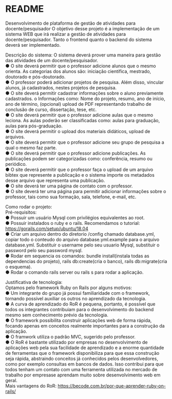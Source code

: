 # README

Desenvolvimento de plataforma de gestão de atividades para docente/pesquisador
O objetivo desse projeto é a implementação de um sistema WEB que irá realizar a gestão
de atividades para docente/pesquisador. Tanto o frontend quanto o backend do sistema
deverá ser implementado.

Descrição do sistema: O sistema deverá prover uma maneira para gestão das atividades de
um docente/pesquisador.<br>
● O site deverá permitir que o professor adicione alunos que o mesmo orienta. As categorias dos alunos são: iniciação científica, mestrado, doutorado e pós-doutorado. <br>
● O professor poderá adicionar projetos de pesquisa. Além disso, vincular alunos, já cadastrados, nestes projetos de pesquisa.<br>
● O site deverá permitir cadastrar informações sobre o aluno previamente cadastrados. o Informações como: Nome do projeto, resumo, ano de início, ano de término, (opcional) upload de PDF representando trabalho de conclusão de curso, dissertação, tese, etc.<br>
● O site deverá permitir que o professor adicione aulas que o mesmo leciona. As aulas poderão ser classificadas como: aulas para graduação, aulas para pós-graduação.<br>
● O site deverá permitir o upload dos materiais didáticos, upload de arquivos. <br>
● O site deverá permitir que o professor adicione seu grupo de pesquisa a qual o mesmo faz parte.<br>
● O site deverá permitir que o professor adicione publicações. As publicações podem ser categorizadas como: conferência, resumo ou periódico. <br>
● O site deverá permitir que o professor faça o upload de um arquivo bibtex que represente a publicação e o sistema importe os metadados desse arquivo que representa uma publicação.<br>
● O site deverá ter uma página de contato com o professor.<br>
● O site deverá ter uma página para permitir adicionar informações sobre o professor, tais como sua formação, sala, telefone, e-mail, etc.<br>

Como rodar o projeto:<br>
Pré-requisitos:<br>
  ● Possuir um usuário Mysql com privilégios equivalentes ao root.<br>
  ● Possuir instalados o ruby e o rails. Recomendamos o tutorial: https://gorails.com/setup/ubuntu/18.04 <br>
  ● Criar um arquivo dentro do diretorio /config chamado database.yml, copiar todo o conteudo do arquivo database.yml.example para o arquivo database.yml. Substituir o username pelo seu usuario Mysql, substituir o password pelo seu password mysql. <br>
  ● Rodar em sequencia os comandos: bundle install(instala todas as dependencias do projeto), rails db:create(cria o banco), rails db:migrate(cria o esquema). <br>
  ● Rodar o comando rails server ou rails s para rodar a aplicação.<br>
  
 Justificativa de tecnologia:<br>
  Optamos pelo framework Ruby on Rails por alguns motivos:<br>
    ● Um integrante do grupo já possui familiaridade com o framework, tornando possível auxiliar os outros no aprendizado da        tecnologia.<br>
    ● A curva de aprendizado do RoR é pequena, portanto, é possível que todos os integrantes contribuiam para o desenvolvimento      do backend mesmo sem conhecimento prévio da tecnologia.<br>
    ● O framework possibilita construir aplicações web de forma rápida, focando apenas em conceitos realmente importantes para a    construção da aplicação.<br>
    ● O framwork utiliza o padrão MVC, sugerido pelo professor.<br>
    ● O RoR é bastante utilizado por empresas no desenvolvimento de aplicações web pela sua facilidade de aprendizado e a enorme    quantidade de ferramentas que o framework disponibiliza para que essa construção seja rápida, abstraindo conceitos já            conhecidos pelos desenvolvedores, como por exemplo consultas em bancos de dados. Isso contribui para que todos tenham um        contato com uma ferramenta utilizada no mercado de trabalho por empresase aprendam muito sobre desenvolvimento web em geral.<br>
Mais vantagens do RoR: https://becode.com.br/por-que-aprender-ruby-on-rails/
  
